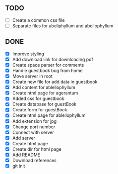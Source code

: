  ## TODO

 - [ ] Create a common css file
 - [ ] Separate files for abeliphyllum and abeliophyllum

 ## DONE

 - [x] Improve styling
 - [x] Add download link for downloading pdf
 - [x] Create space parser for comments
 - [x] Handle guestbook bug from home
 - [x] Move server in root
 - [x] Create new file for add data in guestbook
 - [x] Add content for ableliophyllum
 - [x] Create html page for agerantum 
 - [x] Added css for guestbook
 - [x] Create database for guestBook
 - [x] Create form for guestBook
 - [x] Create html page for ableliophyllum
 - [x] Add extension for jpg
 - [x] Change port number
 - [x] Connect with server
 - [x] Add server
 - [x] Create html page 
 - [x] Create dir for html page
 - [x] Add README
 - [x] Download references
 - [x] git init